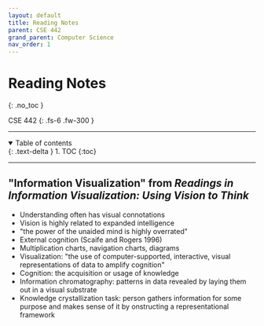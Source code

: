```yaml
---
layout: default
title: Reading Notes
parent: CSE 442
grand_parent: Computer Science
nav_order: 1
---
```


# Reading Notes
{: .no_toc }

CSE 442
{: .fs-6 .fw-300 }

---

<details open markdown="block">
  <summary>
    Table of contents
  </summary>
  {: .text-delta }
1. TOC
{:toc}
</details>

---

## "Information Visualization" from *Readings in Information Visualization: Using Vision to Think*

- Understanding often has visual connotations
- Vision is highly related to expanded intelligence
- "the power of the unaided mind is highly overrated"
- External cognition (Scaife and Rogers 1996)
- Multiplication charts, navigation charts, diagrams
- Visualization: "the use of computer-supported, interactive, visual representations of data to amplify cognition"
- Cognition: the acquisition or usage of knowledge
- Information chromatography: patterns in data revealed by laying them out in a visual substrate
- Knowledge crystallization task: person gathers information for some purpose and makes sense of it by onstructing a representational framework